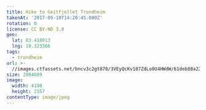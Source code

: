 ```yaml
---
title: Hike to Geitfjellet Trondheim
takenAt: '2017-09-10T14:20:45.000Z'
rotation: 0
license: CC BY-ND 3.0
geo:
  lat: 63.418013
  lng: 10.323366
tags:
  - trondheim
url: >-
  //images.ctfassets.net/bncv3c2gt878/3VEyQcKv187ZdLo0U4HWdW/61deb88a22e9cb97a6d479471a380447/hike-to-geitfjellet-trondheim_36309228004_o
size: 2084689
image:
  width: 4190
  height: 2357
contentType: image/jpeg
---
```


